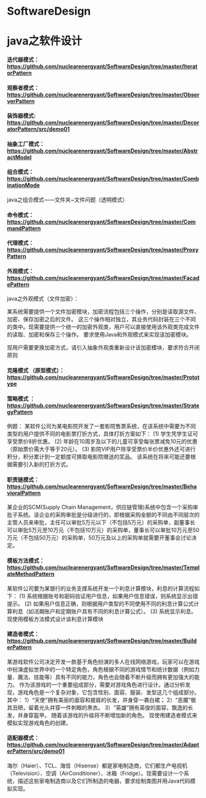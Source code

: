 # SoftwareDesign
java之软件设计
===

#### 迭代器模式：https://github.com/nuclearenergyant/SoftwareDesign/tree/master/IteratorPattern <br>
#### 观察者模式：https://github.com/nuclearenergyant/SoftwareDesign/tree/master/ObserverPattern<br>
#### 装饰器模式: https://github.com/nuclearenergyant/SoftwareDesign/tree/master/DecoratorPattern/src/demo01
#### 抽象工厂模式：https://github.com/nuclearenergyant/SoftwareDesign/tree/master/AbstractModel
#### 组合模式：https://github.com/nuclearenergyant/SoftwareDesign/tree/master/CombinationMode
java之组合模式——文件夹~文件问题（透明模式）
#### 命令模式：https://github.com/nuclearenergyant/SoftwareDesign/tree/master/CommandPattern
#### 代理模式：https://github.com/nuclearenergyant/SoftwareDesign/tree/master/ProxyPattern
#### 外观模式：https://github.com/nuclearenergyant/SoftwareDesign/tree/master/FacadePattern
java之外观模式（文件加密）：

某系统需要提供一个文件加密模块，加密流程包括三个操作，分别是读取源文件、加密、保存加密之后的文件。 这三个操作相对独立，其业务代码封装在三个不同的类中。现需要提供一个统一的加密外观类，用户可以直接使用该外观类完成文件的读取、加密和保存三个操作。 要求使用Java和外观模式来实现该加密模块。

现用户需要更换加密方式，请引入抽象外观类重新设计该加密模块，要求符合开闭原则
#### 克隆模式 （原型模式）：https://github.com/nuclearenergyant/SoftwareDesign/tree/master/Prototype
#### 策略模式 ：https://github.com/nuclearenergyant/SoftwareDesign/tree/master/StrategyPattern
例题：
某软件公司为某电影院开发了一套影院售票系统，在该系统中需要为不同类型的用户提供不同的电影票打折方式，具体打折方案如下：
(1) 学生凭学生证可享受票价8折优惠。
(2) 年龄在10周岁及以下的儿童可享受每张票减免10元的优惠（原始票价需大于等于20元）。
(3) 影院VIP用户除享受票价半价优惠外还可进行积分，积分累计到一定额度可换取电影院赠送的奖品。
该系统在将来可能还要根据需要引入新的打折方式。
#### 职责链模式：https://github.com/nuclearenergyant/SoftwareDesign/tree/master/BehavioralPattern

某企业的SCM(Supply Chain Management，供应链管理)系统中包含一个采购审批子系统。该企业的采购审批是分级进行的，即根据采购金额的不同由不同层次的主管人员来审批，主任可以审批5万元以下（不包括5万元）的采购单，副董事长可以审批5万元至10万元（不包括10万元）的采购单，董事长可以审批10万元至50万元（不包括50万元）的采购单，50万元及以上的采购单就需要开董事会讨论决定。
#### 模板方法模式：https://github.com/nuclearenergyant/SoftwareDesign/tree/master/TemplateMethodPattern

某软件公司要为某银行的业务支撑系统开发一个利息计算模块，利息的计算流程如下：
(1) 系统根据账号和密码验证用户信息，如果用户信息错误，则系统显示出错提示。
(2) 如果用户信息正确，则根据用户类型的不同使用不同的利息计算公式计算利息（如活期账户和定期账户具有不同的利息计算公式）。
(3) 系统显示利息。
现使用模板方法模式设计该利息计算模块
#### 建造者模式：https://github.com/nuclearenergyant/SoftwareDesign/tree/master/BuilderPattern
某游戏软件公司决定开发一款基于角色扮演的多人在线网络游戏，玩家可以在游戏中扮演虚拟世界中的一个特定角色，角色根据不同的游戏情节和统计数据（例如力量、魔法、技能等）具有不同的能力，角色也会随着不断升级而拥有更加强大的能力。
作为该游戏的一个重要组成部分，需要对游戏角色进行设计。通过分析发现，游戏角色是一个复杂对象，它包含性别、面容、服装、发型这几个组成部分。其中：
1）“天使”拥有美丽的面容和披肩的长发，并身穿一袭白裙；
2）“恶魔”极其丑陋，留着光头并穿一件刺眼的黑衣。
3）“英雄”拥有英俊的面容，飘逸的长发，并身穿盔甲。
随着该游戏的升级将不断增加新的角色。
现使用建造者模式来模拟实现游戏角色的创建。
#### 适配器模式：https://github.com/nuclearenergyant/SoftwareDesign/tree/master/AdapterPattern/src/demo01
海尔（Haier）、TCL、海信（Hisense）都是家电制造商，它们都生产电视机（Television）、空调（AirConditioner）、冰箱（Fridge）。现需要设计一个系统，描述这些家电制造商以及它们所制造的电器，要求绘制类图并用Java代码模拟实现。

